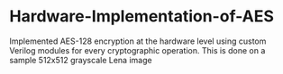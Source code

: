 # Hardware-Implementation-of-AES
 Implemented AES-128 encryption at the hardware level using custom Verilog modules for every cryptographic operation.
 This is done on a sample 512x512 grayscale Lena image
